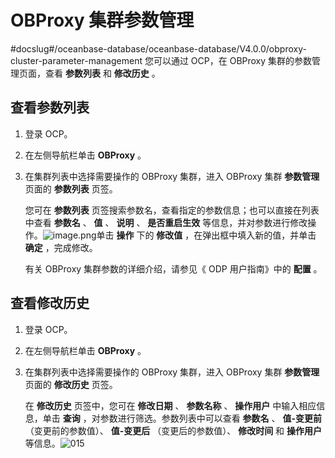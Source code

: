 # OBProxy 集群参数管理
#docslug#/oceanbase-database/oceanbase-database/V4.0.0/obproxy-cluster-parameter-management
您可以通过 OCP，在 OBProxy 集群的参数管理页面，查看 **参数列表** 和 **修改历史** 。

## **查看参数列表**

1. 登录 OCP。

2. 在左侧导航栏单击 **OBProxy** 。

3. 在集群列表中选择需要操作的 OBProxy 集群，进入 OBProxy 集群 **参数管理** 页面的 **参数列表** 页签。

   您可在 **参数列表** 页签搜索参数名，查看指定的参数信息；也可以直接在列表中查看 **参数名** 、 **值** 、 **说明** 、 **是否重启生效** 等信息，并对参数进行修改操作。![image.png](http://icms-x-dita.oss-cn-zhangjiakou.aliyuncs.com/xdita-output/zh-CN/task15904357/images/p200028.png?Expires=7258125489&OSSAccessKeyId=LTAIJfoPL6wmrirR&Signature=HFjXTdvWPKvmVhSV6keo7Xt%2BtPY%3D "image.png")单击 **操作** 下的 **修改值** ，在弹出框中填入新的值，并单击 **确定** ，完成修改。

   有关 OBProxy 集群参数的详细介绍，请参见《 ODP 用户指南》中的 **配置** 。

## **查看修改历史**

1. 登录 OCP。

2. 在左侧导航栏单击 **OBProxy** 。

3. 在集群列表中选择需要操作的 OBProxy 集群，进入 OBProxy 集群 **参数管理** 页面的 **修改历史** 页签。

   在 **修改历史** 页签中，您可在 **修改日期** 、 **参数名称** 、 **操作用户** 中输入相应信息，单击 **查询** ，对参数进行筛选。参数列表中可以查看 **参数名** 、 **值-变更前** （变更前的参数值）、 **值-变更后** （变更后的参数值）、 **修改时间** 和 **操作用户** 等信息。![015](http://icms-x-dita.oss-cn-zhangjiakou.aliyuncs.com/xdita-output/zh-CN/task15904357/images/p201535.png?Expires=7258125489&OSSAccessKeyId=LTAIJfoPL6wmrirR&Signature=aXhD8JXAHlv%2Foum6JYLTLQBP7GQ%3D)
